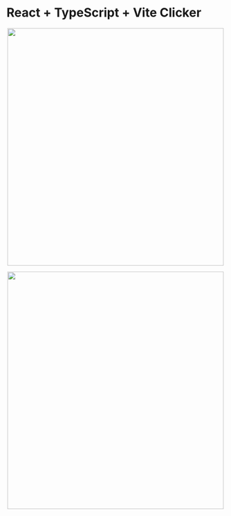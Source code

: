 # React + TypeScript + Vite Clicker
<p align="center">
  <img width="500" height="550" src="https://github.com/rommarioo/ReactClicker/assets/94062597/fadcc572-d2d9-4b86-bec7-dbfffff36beb">
</p>
<p align="center">
  <img width="500" height="550" src="https://github.com/rommarioo/ReactClicker/assets/94062597/dc6d0732-9d60-4bb4-add2-7812e07384d9">
</p>




